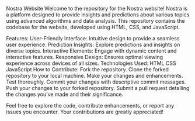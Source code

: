 Nostra Website
Welcome to the repository for the Nostra website! Nostra is a platform designed to provide insights and predictions about various topics using advanced algorithms and data analysis. This repository contains the codebase for the website, developed using HTML, CSS, and JavaScript.

Features:
User-Friendly Interface: Intuitive design to provide a seamless user experience.
Prediction Insights: Explore predictions and insights on diverse topics.
Interactive Elements: Engage with dynamic content and interactive features.
Responsive Design: Ensures optimal viewing experience across devices of all sizes.
Technologies Used:
HTML
CSS
JavaScript
How to Contribute:
Fork the repository.
Clone the forked repository to your local machine.
Make your changes and enhancements.
Test thoroughly.
Commit your changes with descriptive commit messages.
Push your changes to your forked repository.
Submit a pull request detailing the changes you've made and their significance.

Feel free to explore the code, contribute enhancements, or report any issues you encounter. Your contributions are greatly appreciated!





